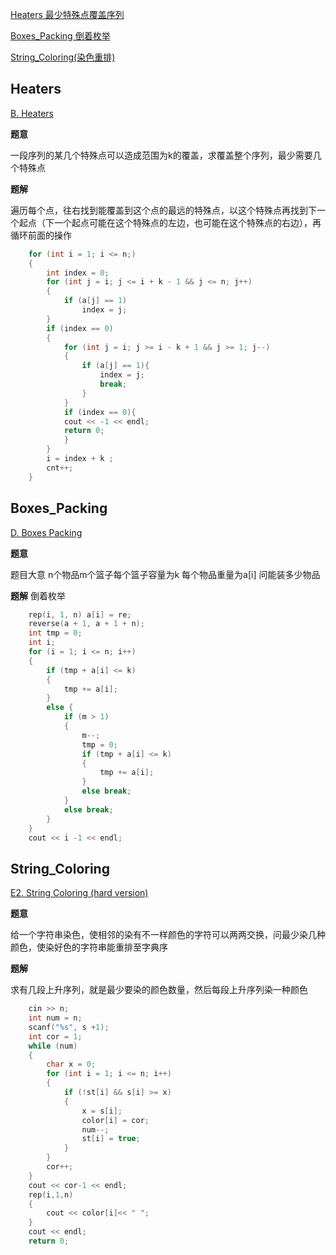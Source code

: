 [Heaters  最少特殊点覆盖序列](#Heaters)

[Boxes_Packing 倒着枚举](#Boxes_Packing)

[String_Coloring(染色重排)](#String_Coloring)

## Heaters

[B. Heaters](https://codeforces.com/problemset/problem/1066/B)

**题意**

一段序列的某几个特殊点可以造成范围为k的覆盖，求覆盖整个序列，最少需要几个特殊点

**题解**

遍历每个点，往右找到能覆盖到这个点的最远的特殊点，以这个特殊点再找到下一个起点（下一个起点可能在这个特殊点的左边，也可能在这个特殊点的右边），再循环前面的操作

```c++
    for (int i = 1; i <= n;)
    {
        int index = 0;
        for (int j = i; j <= i + k - 1 && j <= n; j++)
        {
            if (a[j] == 1)
                index = j;
        }
        if (index == 0)
        {
            for (int j = i; j >= i - k + 1 && j >= 1; j--)
            {
                if (a[j] == 1){
                    index = j;
                    break;
                }
            }
            if (index == 0){
            cout << -1 << endl;
            return 0;
            }
        }
        i = index + k ;
        cnt++;
    }
```

## Boxes_Packing

[D. Boxes Packing](https://codeforces.com/problemset/problem/1066/D)

**题意**

题目大意 n个物品m个篮子每个篮子容量为k 每个物品重量为a[i] 问能装多少物品

**题解**
倒着枚举

```c++
    rep(i, 1, n) a[i] = re;
    reverse(a + 1, a + 1 + n);
    int tmp = 0;
    int i;
    for (i = 1; i <= n; i++)
    {
        if (tmp + a[i] <= k)
        {
            tmp += a[i];
        }
        else {
            if (m > 1)
            {
                m--;
                tmp = 0;
                if (tmp + a[i] <= k)
                {
                    tmp += a[i];
                }
                else break;
            }
            else break;
        }
    }
    cout << i -1 << endl;
```

## String_Coloring

[E2. String Coloring (hard version)](https://codeforces.com/contest/1296/problem/E2)

**题意**

给一个字符串染色，使相邻的染有不一样颜色的字符可以两两交换，问最少染几种颜色，使染好色的字符串能重排至字典序

**题解**

求有几段上升序列，就是最少要染的颜色数量，然后每段上升序列染一种颜色

```c++
    cin >> n;
    int num = n;
    scanf("%s", s +1);
    int cor = 1;
    while (num)
    {
        char x = 0;
        for (int i = 1; i <= n; i++)
        {
            if (!st[i] && s[i] >= x)
            {
                x = s[i];
                color[i] = cor;
                num--;
                st[i] = true;
            }
        }
        cor++;
    }
    cout << cor-1 << endl;
    rep(i,1,n)
    {
        cout << color[i]<< " ";
    }
    cout << endl;
    return 0;
```
